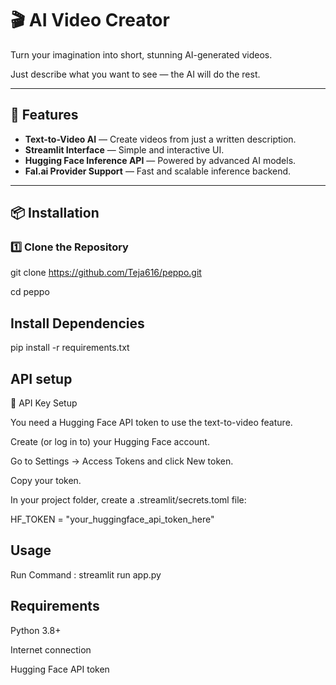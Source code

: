 # 🎬 AI Video Creator

Turn your imagination into short, stunning AI-generated videos.  

Just describe what you want to see — the AI will do the rest.

---

## 🚀 Features
- **Text-to-Video AI** — Create videos from just a written description.
- **Streamlit Interface** — Simple and interactive UI.
- **Hugging Face Inference API** — Powered by advanced AI models.
- **Fal.ai Provider Support** — Fast and scalable inference backend.

---

## 📦 Installation

### 1️⃣ Clone the Repository

git clone https://github.com/Teja616/peppo.git

cd peppo

## Install Dependencies
pip install -r requirements.txt

## API setup
🔑 API Key Setup

You need a Hugging Face API token to use the text-to-video feature.

Create (or log in to) your Hugging Face account.

Go to Settings → Access Tokens and click New token.

Copy your token.

In your project folder, create a .streamlit/secrets.toml file:

HF_TOKEN = "your_huggingface_api_token_here"

## Usage
Run Command : streamlit run app.py

## Requirements
Python 3.8+

Internet connection

Hugging Face API token
